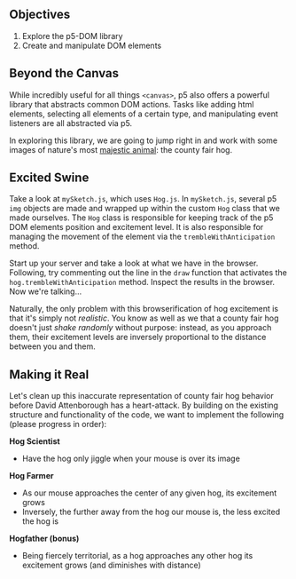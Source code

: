 ## Objectives

1. Explore the p5-DOM library
2. Create and manipulate DOM elements

## Beyond the Canvas

While incredibly useful for all things `<canvas>`, p5 also offers a powerful library that abstracts common DOM actions. Tasks like adding html elements, selecting all elements of a certain type, and manipulating event listeners are all abstracted via p5.

In exploring this library, we are going to jump right in and work with some images of nature's most [majestic animal][hog-reference]: the county fair hog.

## Excited Swine

Take a look at `mySketch.js`, which uses `Hog.js`. In `mySketch.js`, several p5 `img` objects are made and wrapped up within the custom `Hog` class that we made ourselves. The `Hog` class is responsible for keeping track of the p5 DOM elements position and excitement level. It is also responsible for managing the movement of the element via the `trembleWithAnticipation` method.

Start up your server and take a look at what we have in the browser. Following, try commenting out the line in the `draw` function that activates the `hog.trembleWithAnticipation` method. Inspect the results in the browser. Now we're talking...

Naturally, the only problem with this browserification of hog excitement is that it's simply not _realistic_. You know as well as we that a county fair hog doesn't just _shake randomly_ without purpose: instead, as you approach them, their excitement levels are inversely proportional to the distance between you and them.

## Making it Real

Let's clean up this inaccurate representation of county fair hog behavior before David Attenborough has a heart-attack. By building on the existing structure and functionality of the code, we want to implement the following (please progress in order):

**Hog Scientist**
  - Have the hog only jiggle when your mouse is over its image

**Hog Farmer**
  - As our mouse approaches the center of any given hog, its excitement grows
  - Inversely, the further away from the hog our mouse is, the less excited the hog is

**Hogfather (bonus)**
  - Being fiercely territorial, as a hog approaches any other hog its excitement grows (and diminishes with distance)


[p5-dom]: https://p5js.org/reference/#/libraries/p5.dom
[hog-reference]: "https://tpwd.texas.gov/publications/pwdpubs/media/pwd_bk_w7000_0195.pdf"
